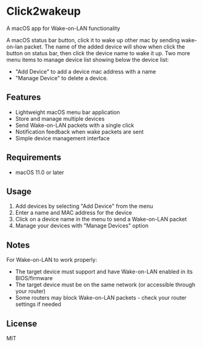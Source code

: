 # Click2wakeup

A macOS app for Wake-on-LAN functionality

A macOS status bar button, click it to wake up other mac by sending wake-on-lan packet.
The name of the added device will show when click the button on status bar, then click the device name to wake it up.
Two more menu items to manage device list showing below the device list:

- "Add Device" to add a device mac address with a name
- "Manage Device" to delete a device.

## Features

- Lightweight macOS menu bar application
- Store and manage multiple devices
- Send Wake-on-LAN packets with a single click
- Notification feedback when wake packets are sent
- Simple device management interface

## Requirements

- macOS 11.0 or later

## Usage

1. Add devices by selecting "Add Device" from the menu
2. Enter a name and MAC address for the device
3. Click on a device name in the menu to send a Wake-on-LAN packet
4. Manage your devices with "Manage Devices" option

## Notes

For Wake-on-LAN to work properly:

- The target device must support and have Wake-on-LAN enabled in its BIOS/firmware
- The target device must be on the same network (or accessible through your router)
- Some routers may block Wake-on-LAN packets - check your router settings if needed

## License

MIT
